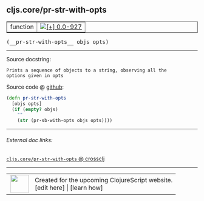 ## cljs.core/pr-str-with-opts



 <table border="1">
<tr>
<td>function</td>
<td><a href="https://github.com/cljsinfo/cljs-api-docs/tree/0.0-927"><img valign="middle" alt="[+] 0.0-927" title="Added in 0.0-927" src="https://img.shields.io/badge/+-0.0--927-lightgrey.svg"></a> </td>
</tr>
</table>


 <samp>
(__pr-str-with-opts__ objs opts)<br>
</samp>

---





Source docstring:

```
Prints a sequence of objects to a string, observing all the
options given in opts
```


Source code @ [github](https://github.com/clojure/clojurescript/blob/r2060/src/cljs/cljs/core.cljs#L6750-L6756):

```clj
(defn pr-str-with-opts
  [objs opts]
  (if (empty? objs)
    ""
    (str (pr-sb-with-opts objs opts))))
```

<!--
Repo - tag - source tree - lines:

 <pre>
clojurescript @ r2060
└── src
    └── cljs
        └── cljs
            └── <ins>[core.cljs:6750-6756](https://github.com/clojure/clojurescript/blob/r2060/src/cljs/cljs/core.cljs#L6750-L6756)</ins>
</pre>

-->

---



###### External doc links:

[`cljs.core/pr-str-with-opts` @ crossclj](http://crossclj.info/fun/cljs.core.cljs/pr-str-with-opts.html)<br>

---

 <table>
<tr><td>
<img valign="middle" align="right" width="48px" src="http://i.imgur.com/Hi20huC.png">
</td><td>
Created for the upcoming ClojureScript website.<br>
[edit here] | [learn how]
</td></tr></table>

[edit here]:https://github.com/cljsinfo/cljs-api-docs/blob/master/cljsdoc/cljs.core_pr-str-with-opts.cljsdoc
[learn how]:https://github.com/cljsinfo/cljs-api-docs/wiki/cljsdoc-files

<!--

This information was too distracting to show to readers, but I'll leave it
commented here since it is helpful to:

- pretty-print the data used to generate this document
- and show how to retrieve that data



The API data for this symbol:

```clj
{:ns "cljs.core",
 :name "pr-str-with-opts",
 :signature ["[objs opts]"],
 :history [["+" "0.0-927"]],
 :type "function",
 :full-name-encode "cljs.core_pr-str-with-opts",
 :source {:code "(defn pr-str-with-opts\n  [objs opts]\n  (if (empty? objs)\n    \"\"\n    (str (pr-sb-with-opts objs opts))))",
          :title "Source code",
          :repo "clojurescript",
          :tag "r2060",
          :filename "src/cljs/cljs/core.cljs",
          :lines [6750 6756]},
 :full-name "cljs.core/pr-str-with-opts",
 :docstring "Prints a sequence of objects to a string, observing all the\noptions given in opts"}

```

Retrieve the API data for this symbol:

```clj
;; from Clojure REPL
(require '[clojure.edn :as edn])
(-> (slurp "https://raw.githubusercontent.com/cljsinfo/cljs-api-docs/catalog/cljs-api.edn")
    (edn/read-string)
    (get-in [:symbols "cljs.core/pr-str-with-opts"]))
```

-->
